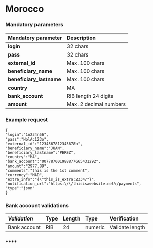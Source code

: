 # Morocco



### Mandatory parameters

| **Mandatory parameter** | **Description** |
| :--- | :--- |
| **login** | 32 chars |
| **pass** | 32 chars |
| **external\_id** | Max. 100 chars |
| **beneficiary\_name** | Max. 100 chars |
| **beneficiary\_lastname** | Max. 100 chars |
| **country** | MA |
| **bank\_account** | RIB length 24 digits |
| **amount** | Max. 2 decimal numbers |

### Example request

```text
{
"login":"1n234n56",
"pass":"HolAc123o",
"external_id":"1234567812345678b",
"beneficiary_name":"JUAN",
"beneficiary_lastname":"PEREZ",
"country":"MA",
"bank_account":"007787001988877665431292",
"amount":"2977.89",
"comments":"this is the 1st comment",
"currency":"MAD",
"extra_info":"{\"this_is_extra:2334/"}",
"notification_url":"https:\/\/thisisawebsite.net\/payments",
"type":"json"
}
```

### Bank account validations

| _Validation_ | Type | Length | Type | Verification  |
| :--- | :--- | :--- | :--- | :--- |
| Bank account | RIB | 24 | numeric | Validate length |

### \*\*\*\*



